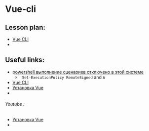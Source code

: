 ﻿# Vue-cli
> 


## Lesson plan:
+ [Vue CLI](https://cli.vuejs.org/ru/)
+ []()

## Useful links:
+ [powershell выполнение сценариев отключено в этой системе](https://ru.stackoverflow.com/questions/935212/powershell-%D0%B2%D1%8B%D0%BF%D0%BE%D0%BB%D0%BD%D0%B5%D0%BD%D0%B8%D0%B5-%D1%81%D1%86%D0%B5%D0%BD%D0%B0%D1%80%D0%B8%D0%B5%D0%B2-%D0%BE%D1%82%D0%BA%D0%BB%D1%8E%D1%87%D0%B5%D0%BD%D0%BE-%D0%B2-%D1%8D%D1%82%D0%BE%D0%B9-%D1%81%D0%B8%D1%81%D1%82%D0%B5%D0%BC%D0%B5)
	- ` Set-ExecutionPolicy RemoteSigned` and `A`
+ [Vue CLI](https://cli.vuejs.org/ru/guide/installation.html)
+ [Установка Vue](https://www.youtube.com/watch?v=YWCujGm8LGs&ab_channel=MarioMagomedov)
+ []()

###### Youtube :
+ [Установка Vue](https://www.youtube.com/watch?v=YWCujGm8LGs&ab_channel=MarioMagomedov)
+ []()
